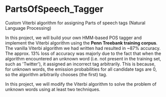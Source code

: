 # PartsOfSpeech_Tagger
Custom Viterbi algorithm for assigning Parts of speech tags (Natural Language Processing)

In this project, we will build your own HMM-based POS tagger and implement the Viterbi algorithm using the **Penn Treebank training corpus**. The vanilla Viterbi algorithm we had written had resulted in ~87% accuracy. The approx. 13% loss of accuracy was majorly due to the fact that when the algorithm encountered an unknown word (i.e. not present in the training set, such as 'Twitter'), it assigned an incorrect tag arbitrarily. This is because, for unknown words, the emission probabilities for all candidate tags are 0, so the algorithm arbitrarily chooses (the first) tag.

 In this project, we will modify the Viterbi algorithm to solve the problem of unknown words using at least two techniques.
